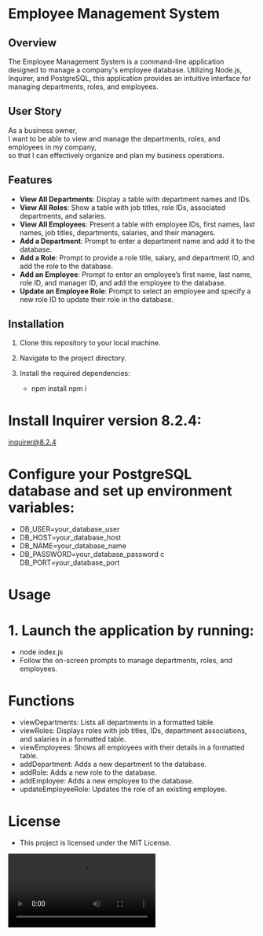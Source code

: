 # Employee Management System

## Overview

The Employee Management System is a command-line application designed to manage a company's employee database. Utilizing Node.js, Inquirer, and PostgreSQL, this application provides an intuitive interface for managing departments, roles, and employees.

## User Story

As a business owner,  
I want to be able to view and manage the departments, roles, and employees in my company,  
so that I can effectively organize and plan my business operations.

## Features

- **View All Departments**: Display a table with department names and IDs.
- **View All Roles**: Show a table with job titles, role IDs, associated departments, and salaries.
- **View All Employees**: Present a table with employee IDs, first names, last names, job titles, departments, salaries, and their managers.
- **Add a Department**: Prompt to enter a department name and add it to the database.
- **Add a Role**: Prompt to provide a role title, salary, and department ID, and add the role to the database.
- **Add an Employee**: Prompt to enter an employee’s first name, last name, role ID, and manager ID, and add the employee to the database.
- **Update an Employee Role**: Prompt to select an employee and specify a new role ID to update their role in the database.

## Installation

1. Clone this repository to your local machine.
2. Navigate to the project directory.
3. Install the required dependencies:
   
   - npm install npm i 
   
 # Install Inquirer version 8.2.4:
  inquirer@8.2.4


# Configure your PostgreSQL database and set up environment variables:
- DB_USER=your_database_user
- DB_HOST=your_database_host
- DB_NAME=your_database_name
- DB_PASSWORD=your_database_password
c DB_PORT=your_database_port

# Usage
# 1. Launch the application by running:
- node index.js
- Follow the on-screen prompts to manage departments, roles, and employees.



# Functions
- viewDepartments: Lists all departments in a formatted table.
- viewRoles: Displays roles with job titles, IDs, department associations, and salaries in a formatted table.
- viewEmployees: Shows all employees with their details in a formatted table.
- addDepartment: Adds a new department to the database.
- addRole: Adds a new role to the database.
- addEmployee: Adds a new employee to the database.
- updateEmployeeRole: Updates the role of an existing employee.


# License
- This project is licensed under the MIT License.

<video controls src="20240807-0351-00.3374425.mp4" title="Title"></video>